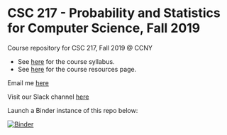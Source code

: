 # CSC 217 - Probability and Statistics for Computer Science, Fall 2019

Course repository for CSC 217, Fall 2019 @ CCNY

- See [here](https://github.com/CSC217/fall_2019/blob/master/syllabus.md) for the course syllabus.
- See [here](https://github.com/CSC217/fall_2019/blob/master/resources.md) for the course resources page.

Email me [here](mailto:eagovino@ccny.cuny.edu)

Visit our Slack channel [here](https://csc217-fall2019.slack.com)


Launch a Binder instance of this repo below:

[![Binder](https://mybinder.org/badge_logo.svg)](https://mybinder.org/v2/gh/CSC217/fall_2019/master)
